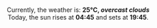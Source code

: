 <p  align="center"><br/>Currently, the weather is: <b> 25°C, <i>overcast clouds</i></b></br>Today, the sun rises at <b>04:45</b> and sets at <b>19:45</b>.</p>